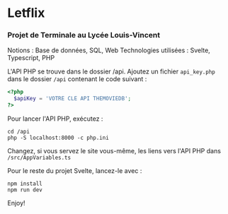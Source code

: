 # Letflix
### Projet de Terminale au Lycée Louis-Vincent

Notions : Base de données, SQL, Web
Technologies utilisées : Svelte, Typescript, PHP

L'API PHP se trouve dans le dossier /api. Ajoutez un fichier `api_key.php` dans le dossier `/api` contenant le code suivant :
```php
<?php
  $apiKey = 'VOTRE CLE API THEMOVIEDB';
?>
```

Pour lancer l'API PHP, exécutez :
```
cd /api
php -S localhost:8000 -c php.ini
```

Changez, si vous servez le site vous-même, les liens vers l'API PHP dans `/src/AppVariables.ts`

Pour le reste du projet Svelte, lancez-le avec :
```
npm install
npm run dev
```

Enjoy!
